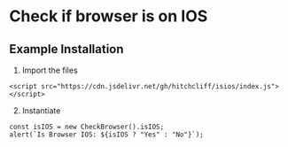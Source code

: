 # Check if browser is on IOS

## Example Installation

1. Import the files

```
<script src="https://cdn.jsdelivr.net/gh/hitchcliff/isios/index.js"></script>
```

2. Instantiate

```
const isIOS = new CheckBrowser().isIOS;
alert(`Is Browser IOS: ${isIOS ? "Yes" : "No"}`);
```
